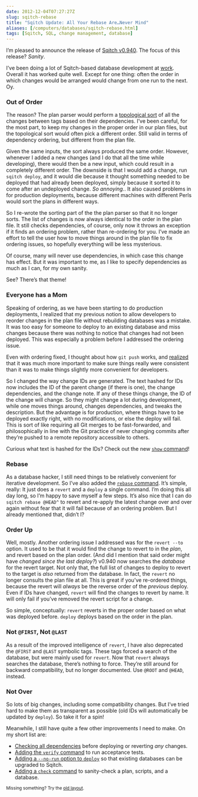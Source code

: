 ```yaml
--- 
date: 2012-12-04T07:27:27Z
slug: sqitch-rebase
title: "Sqitch Update: All Your Rebase Are…Never Mind"
aliases: [/computers/databases/sqitch-rebase.html]
tags: [Sqitch, SQL, change management, database]
---
```


<p>I’m pleased to announce the release of <a href="https://metacpan.org/release/App-Sqitch/">Sqitch v0.940</a>. The focus of this release? <em>Sanity</em>.</p>

<p>I’ve been doing a lot of Sqitch-based database development at <a href="http://iovation.com/">work</a>. Overall it has worked quite well. Except for one thing: often the order in which changes would be arranged would change from one run to the next. Oy.</p>

<h3>Out of Order</h3>

<p>The reason? The plan parser would perform a <a href="https://en.wikipedia.org/wiki/Topological_sorting" title="Wikipedia: âTopological sortingâ">topological sort</a> of all the changes between tags based on their dependencies. I’ve been careful, for the most part, to keep my changes in the proper order in our plan files, but the topological sort would often pick a different order. Still valid in terms of dependency ordering, but different from the plan file.</p>

<p>Given the same inputs, the sort always produced the same order. However, whenever I added a new changes (and I do that all the time while developing), there would then be a new input, which could result in a completely different order. The downside is that I would add a change, run <code>sqitch deploy</code>, and it would die because it thought something needed to be deployed that had already been deployed, simply because it sorted it to come after an undeployed change. <em>So annoying.</em>. It also caused problems in for production deployments, because different machines with different Perls would sort the plans in different ways.</p>

<p>So I re-wrote the sorting part of the the plan parser so that it no longer sorts. The list of changes is now always identical to the order in the plan file. It still checks dependencies, of course, only now it throws an exception if it finds an ordering problem, rather than re-ordering for you. I’ve made an effort to tell the user how to move things around in the plan file to fix ordering issues, so hopefully everything will be less mysterious.</p>

<p>Of course, many will never use dependencies, in which case this change has effect. But it was important to me, as I like to specify dependencies as much as I can, for my own sanity.</p>

<p>See? There’s that theme!</p>

<h3>Everyone has a Mom</h3>

<p>Speaking of ordering, as we have been starting to do production deployments, I realized that my previous notion to allow developers to reorder changes in the plan file without rebuilding databases was a mistake. It was too easy for someone to deploy to an existing database and miss changes because there was nothing to notice that changes had not been deployed. This was especially a problem before I addressed the ordering issue.</p>

<p>Even with ordering fixed, I thought about how <code>git push</code> works, and <a href="/computers/databases/changing-sqitch_ids.html">realized</a> that it was much more important to make sure things really were consistent than it was to make things slightly more convenient for developers.</p>

<p>So I changed the way change IDs are generated. The text hashed for IDs now includes the ID of the parent change (if there is one), the change dependencies, and the change note. If any of these things change, the ID of the change will change. So they might change a lot during development, while one moves things around, changes dependencies, and tweaks the description. But the advantage is for production, where things have to be deployed exactly right, with no modifications, or else the deploy will fail. This is sort of like requiring all Git merges to be fast-forwarded, and philosophically in line with the Git practice of never changing commits after they’re pushed to a remote repository accessible to others.</p>

<p>Curious what text is hashed for the IDs? Check out the new <a href="(https://metacpan.org/module/sqitch-show"><code>show</code> command</a>!</p>

<h3>Rebase</h3>

<p>As a database hacker, I still need things to be relatively convenient for iterative development. So I’ve also added the <a href="https://github.com/theory/sqitch/blob/master/lib/sqitch-rebase.pod"><code>rebase</code> command</a>. It’s simple, really: It just does a <code>revert</code> and a <code>deploy</code> a single command. I’m doing this all day long, so I’m happy to save myself a few steps. It’s also nice that I can do <code>sqitch rebase @HEAD^</code> to revert and re-apply the latest change over and over again without fear that it will fail because of an ordering problem. But I already mentioned that, didn’t I?</p>

<h3>Order Up</h3>

<p>Well, mostly. Another ordering issue I addressed was for the <code>revert --to</code> option. It used to be that it would find the change to revert to in the <em>plan</em>, and revert based on the plan order. (And did I mention that said order might have <em>changed since the last deploy?</em>) v0.940 now searches the <em>database</em> for the revert target. Not only that, the full list of changes to deploy to revert to the target is <em>also</em> returned from the database. In fact, the <code>revert</code> no longer consults the plan file at all. This is great if you’ve re-ordered things, because the revert will <em>always</em> be the reverse order of
the <em>previous</em> deploy. Even if IDs have changed, <code>revert</code> will find the changes to revert by name. It will only fail if you’ve removed the revert script for a change.</p>

<p>So simple, conceptually: <code>revert</code> reverts in the proper order based on what was deployed before. <code>deploy</code> deploys based on the order in the plan.</p>

<h3>Not <code>@FIRST</code>, Not <code>@LAST</code></h3>

<p>As a result of the improved intelligence of <code>revert</code>, I have also deprecated the <code>@FIRST</code> and <code>@LAST</code> symbolic tags. These tags forced a search of the database, but were mainly used for <code>revert</code>. Now that <code>revert</code> always searches the database, there’s nothing to force. They’re still around for backward compatibility, but no longer documented. Use <code>@ROOT</code> and <code>@HEAD</code>, instead.</p>

<h3>Not Over</h3>

<p>So lots of big changes, including some compatibility changes. But I’ve tried hard to make them as transparent as possible (old IDs will automatically be updated by <code>deploy</code>). So take it for a spin!</p>

<p>Meanwhile, I still have quite a few other improvements I need to make. On my short list are:</p>

<ul>
<li><a href="https://github.com/theory/sqitch/issues/39">Checking all dependencies</a>  before deploying or reverting <em>any</em> changes.</li>
<li><a href="https://github.com/theory/sqitch/issues/15">Adding the <code>verify</code> command</a>  to run acceptance tests.</li>
<li><a href="https://github.com/theory/sqitch/issues/54">Adding a <code>--no-run</code> option to <code>deploy</code></a> so that existing databases can be upgraded to Sqitch.</li>
<li><a href="https://github.com/theory/sqitch/issues/13">Adding a <code>check</code> command</a> to sanity-check a plan, scripts, and a database.</li>
</ul>


<p class="past"><small>Missing something? Try the <a rel="nofollow" href="http://past.justatheory.com/computers/databases/sqitch-rebase.html">old layout</a>.</small></p>


